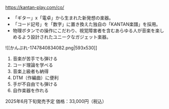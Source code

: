 https://kantan-play.com/co/

- 「ギター」x「電卓」から生まれた新発想の楽器。
- 「コード記号」を「数字」に置き換えた独自の「KANTAN楽譜」を採用。
- 物理ボタンでの操作にこだわり、視覚障害者を含むあらゆる人が音楽を楽しめるよう設計されたユニークなガジェット楽器。

![[かんぷれ-1747840834082.png|593x530]]

1. 音楽が苦手でも弾ける
2. コード理論を学べる
3. 音楽上級者も納得
4. DTM（作編曲）に便利
5. 手が不自由でも弾ける
6. 自作楽器を作れる

2025年6月下旬発売予定
価格：33,000円（税込）
